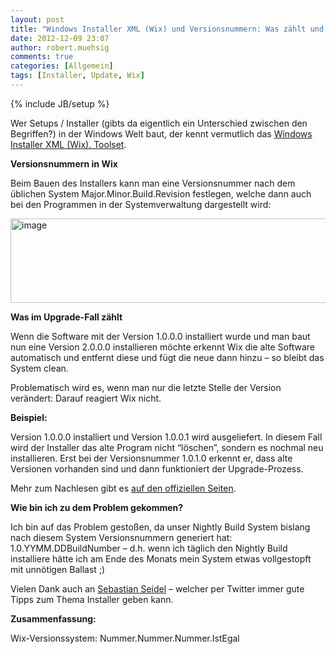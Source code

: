 ```yaml
---
layout: post
title: "Windows Installer XML (Wix) und Versionsnummern: Was zählt und was nicht."
date: 2012-12-09 23:07
author: robert.muehsig
comments: true
categories: [Allgemein]
tags: [Installer, Update, Wix]
---
```

{% include JB/setup %}
<p>Wer Setups / Installer (gibts da eigentlich ein Unterschied zwischen den Begriffen?) in der Windows Welt baut, der kennt vermutlich das <a href="http://wix.sourceforge.net">Windows Installer XML (Wix). Toolset</a>.</p> <p><strong>Versionsnummern in Wix</strong></p> <p>Beim Bauen des Installers kann man eine Versionsnummer nach dem üblichen System Major.Minor.Build.Revision festlegen, welche dann auch bei den Programmen in der Systemverwaltung dargestellt wird:</p> <p><a href="{{BASE_PATH}}/assets/wp-images/image1678.png"><img title="image" style="border-top: 0px; border-right: 0px; border-bottom: 0px; border-left: 0px; display: inline" border="0" alt="image" src="{{BASE_PATH}}/assets/wp-images/image_thumb836.png" width="534" height="135"></a> </p> <p><strong>Was im Upgrade-Fall zählt</strong></p> <p>Wenn die Software mit der Version 1.0.0.0 installiert wurde und man baut nun eine Version 2.0.0.0 installieren möchte erkennt Wix die alte Software automatisch und entfernt diese und fügt die neue dann hinzu – so bleibt das System clean.</p> <p>Problematisch wird es, wenn man nur die letzte Stelle der Version verändert: Darauf reagiert Wix nicht.</p> <p><strong>Beispiel:</strong></p> <p>Version 1.0.0.0 installiert und Version 1.0.0.1 wird ausgeliefert. In diesem Fall wird der Installer das alte Program nicht “löschen”, sondern es nochmal neu installieren. Erst bei der Versionsnummer 1.0.1.0 erkennt er, dass alte Versionen vorhanden sind und dann funktioniert der Upgrade-Prozess.</p> <p>Mehr zum Nachlesen gibt es <a href="http://wix.sourceforge.net/manual-wix3/major_upgrade.htm">auf den offiziellen Seiten</a>. </p> <p><strong>Wie bin ich zu dem Problem gekommen?</strong></p> <p>Ich bin auf das Problem gestoßen, da unser Nightly Build System bislang nach diesem System Versionsnummern generiert hat: 1.0.YYMM.DDBuildNumber – d.h. wenn ich täglich den Nightly Build installiere hätte ich am Ende des Monats mein System etwas vollgestopft mit unnötigen Ballast ;)</p> <p>Vielen Dank auch an <a href="https://twitter.com/Cayas_Software">Sebastian Seidel</a> – welcher per Twitter immer gute Tipps zum Thema Installer geben kann.</p> <p><strong>Zusammenfassung:</strong></p> <p>Wix-Versionssystem: Nummer.Nummer.Nummer.IstEgal</p>

